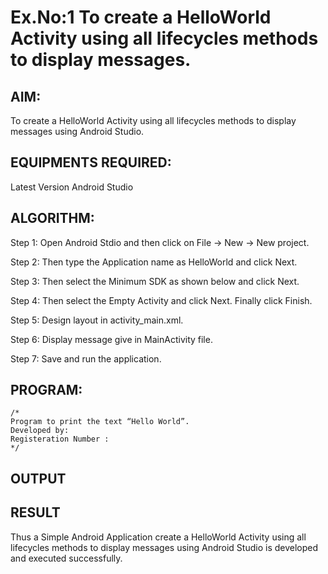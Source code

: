 # Ex.No:1 To create a HelloWorld Activity using all lifecycles methods to display messages.


## AIM:

To create a HelloWorld Activity using all lifecycles methods to display messages using Android Studio.




## EQUIPMENTS REQUIRED:

Latest Version Android Studio

## ALGORITHM:




Step 1: Open Android Stdio and then click on File -> New -> New project.

Step 2: Then type the Application name as HelloWorld and click Next. 

Step 3: Then select the Minimum SDK as shown below and click Next.

Step 4: Then select the Empty Activity and click Next. Finally click Finish.

Step 5: Design layout in activity_main.xml.

Step 6: Display message give in MainActivity file.

Step 7: Save and run the application.

## PROGRAM:
```
/*
Program to print the text “Hello World”.
Developed by:
Registeration Number :
*/
```

## OUTPUT




## RESULT
Thus a Simple Android Application create a HelloWorld Activity using all lifecycles methods to display messages using Android Studio is developed and executed successfully.
